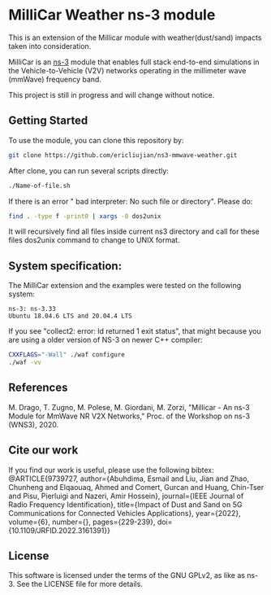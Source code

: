 # MilliCar Weather ns-3 module 

This is an extension of the Millicar module with weather(dust/sand) impacts taken into consideration.

MilliCar is an [ns-3](https://www.nsnam.org "ns-3 Website") module that enables full stack end-to-end simulations in the Vehicle-to-Vehicle (V2V) networks operating in the millimeter wave (mmWave) frequency band.  

This project is still in progress and will change without notice.


## Getting Started
To use the module, you can clone this repository by:
```bash
git clone https://github.com/ericliujian/ns3-mmwave-weather.git
```

After clone, you can run several scripts directly:
```bash
./Name-of-file.sh
```

If there is an error " bad interpreter: No such file or directory". Please do:
```bash
find . -type f -print0 | xargs -0 dos2unix
```
It will recursively find all files inside current ns3 directory and call for these files dos2unix command to change to UNIX format.


## System specification:

The MilliCar extension and the examples were tested on the following system:

    ns-3: ns-3.33
    Ubuntu 18.04.6 LTS and 20.04.4 LTS

If you see "collect2: error: ld returned 1 exit status", that might because you are using a older version of NS-3 on newer C++ compiler:

```bash
CXXFLAGS="-Wall" ./waf configure
./waf -vv
```

## References 
M. Drago, T. Zugno, M. Polese, M. Giordani, M. Zorzi, "Millicar - An ns-3 Module for MmWave NR V2X Networks," Proc. of the Workshop on ns-3 (WNS3), 2020.

## Cite our work
If you find our work is useful, please use the following bibtex:
@ARTICLE{9739727,  author={Abuhdima, Esmail and Liu, Jian and Zhao, Chunheng and Elqaouaq, Ahmed and Comert, Gurcan and Huang, Chin-Tser and Pisu, Pierluigi and Nazeri, Amir Hossein},  journal={IEEE Journal of Radio Frequency Identification},   title={Impact of Dust and Sand on 5G Communications for Connected Vehicles Applications},   year={2022},  volume={6},  number={},  pages={229-239},  doi={10.1109/JRFID.2022.3161391}}

## License ##

This software is licensed under the terms of the GNU GPLv2, as like as ns-3. See the LICENSE file for more details.

